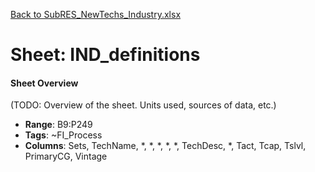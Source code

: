 [Back to SubRES_NewTechs_Industry.xlsx](README.md)

# Sheet: IND_definitions

#### Sheet Overview

(TODO: Overview of the sheet. Units used, sources of data, etc.)

- **Range**: B9:P249
- **Tags**: ~FI_Process
- **Columns**: Sets, TechName, *, *, *, *, *, TechDesc, *, Tact, Tcap, Tslvl, PrimaryCG, Vintage

